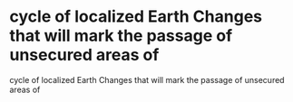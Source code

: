 # cycle of localized Earth Changes that will mark the passage of unsecured areas of

cycle of localized Earth Changes that will mark the passage of unsecured areas of